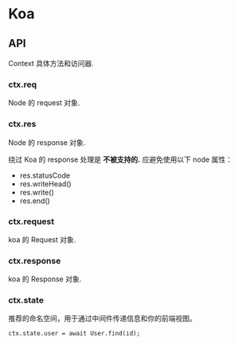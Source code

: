 # Koa 

## API

Context 具体方法和访问器.

### ctx.req

Node 的 request 对象.

### ctx.res

Node 的 response 对象.

绕过 Koa 的 response 处理是 **不被支持的.** 应避免使用以下 node 属性：
- res.statusCode
- res.writeHead()
- res.write()
- res.end()

### ctx.request

koa 的 Request 对象.

### ctx.response

koa 的 Response 对象.

### ctx.state

推荐的命名空间，用于通过中间件传递信息和你的前端视图。

```
ctx.state.user = await User.find(id);
```